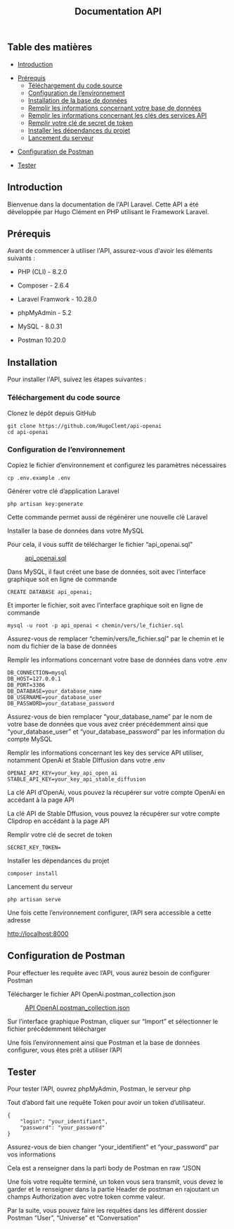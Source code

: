 <body><article id="7bd90ddd-ecf4-4ecc-b564-980d00a7d686" class="page sans"><header><h1 class="page-title">Documentation API</h1><p class="page-description"></p></header><div class="page-body"><p id="643132c3-9e9c-487f-a9fa-c298a616346d" class="">
</p><h2 id="bf92f553-d043-4176-a5e9-de4d00e07202" class="">Table des matières</h2><ul id="69a7dc75-fdd4-44d0-a2fb-3c73734407f6" class="bulleted-list"><li style="list-style-type:disc"><a href="notion://www.notion.so/Documentation-API-7bd90dddecf44eccb564980d00a7d686#introduction">Introduction</a></li></ul><ul id="3853fb94-8522-46ff-8cbf-f484e3217b5c" class="bulleted-list"><li style="list-style-type:disc"><a href="notion://www.notion.so/Documentation-API-7bd90dddecf44eccb564980d00a7d686#pr%C3%A9requis">Prérequis</a><ul id="abbb9f8a-4b00-49ce-bb72-ffe95ab91b56" class="bulleted-list"><li style="list-style-type:circle"><a href="notion://www.notion.so/Documentation-API-7bd90dddecf44eccb564980d00a7d686#t%C3%A9l%C3%A9chargement-du-code-source">Téléchargement du code source</a></li></ul><ul id="b10c5ada-ee95-4600-a85a-da11c0013dcb" class="bulleted-list"><li style="list-style-type:circle"><a href="notion://www.notion.so/Documentation-API-7bd90dddecf44eccb564980d00a7d686#configuration-de-lenvironnement">Configuration de l’environnement</a></li></ul><ul id="0ffad38d-933a-41e6-b129-bb77eaac653c" class="bulleted-list"><li style="list-style-type:circle"><a href="notion://www.notion.so/Documentation-API-7bd90dddecf44eccb564980d00a7d686#installation-de-la-base-de-donn%C3%A9es">Installation de la base de données</a></li></ul><ul id="9ec10270-f18b-4d45-aa78-0388c7c6855a" class="bulleted-list"><li style="list-style-type:circle"><a href="notion://www.notion.so/Documentation-API-7bd90dddecf44eccb564980d00a7d686#remplir-les-informations-concernant-votre-base-de-donn%C3%A9es">Remplir les informations concernant votre base de données</a></li></ul><ul id="e73f2f1e-5440-4c02-89a8-4017f86483f8" class="bulleted-list"><li style="list-style-type:circle"><a href="notion://www.notion.so/Documentation-API-7bd90dddecf44eccb564980d00a7d686#remplir-les-informations-concernant-les-cl%C3%A9s-des-services-api">Remplir les informations concernant les clés des services API</a></li></ul><ul id="8930c073-abe6-4396-932a-d5661651ae4d" class="bulleted-list"><li style="list-style-type:circle"><a href="notion://www.notion.so/Documentation-API-7bd90dddecf44eccb564980d00a7d686#remplir-votre-cl%C3%A9-de-secret-de-token">Remplir votre clé de secret de token</a></li></ul><ul id="3f44f429-b14a-4b73-adb9-e72eeb516cb2" class="bulleted-list"><li style="list-style-type:circle"><a href="notion://www.notion.so/Documentation-API-7bd90dddecf44eccb564980d00a7d686#installer-les-d%C3%A9pendances-du-projet">Installer les dépendances du projet</a></li></ul><ul id="97a8fb33-eeea-4d60-b7a2-e782a25aee7a" class="bulleted-list"><li style="list-style-type:circle"><a href="notion://www.notion.so/Documentation-API-7bd90dddecf44eccb564980d00a7d686#lancement-du-serveur">Lancement du serveur</a></li></ul></li></ul><ul id="3d5f16c9-b2bb-4d30-bfee-733eb19289ea" class="bulleted-list"><li style="list-style-type:disc"><a href="notion://www.notion.so/Documentation-API-7bd90dddecf44eccb564980d00a7d686#configuration-de-postman">Configuration de Postman</a></li></ul><ul id="c5488573-0a49-4ff0-9f85-87e5576f2b07" class="bulleted-list"><li style="list-style-type:disc"><a href="notion://www.notion.so/Documentation-API-7bd90dddecf44eccb564980d00a7d686#tester">Tester</a></li></ul><h2 id="c89482c2-2f33-4ac1-b09b-6efa29a8a8d0" class="">Introduction</h2><p id="d7e3045a-897b-4d71-afd4-77357e320ddb" class="">Bienvenue dans la documentation de l&#x27;API Laravel. Cette API a été développée par Hugo Clément en PHP utilisant le Framework Laravel.</p><h2 id="bb1dc1b9-b3f7-483d-828e-b4a83623df60" class="">Prérequis</h2><p id="d02c57f8-9b96-4c2b-9568-2d7ebeb53049" class="">Avant de commencer à utiliser l&#x27;API, assurez-vous d&#x27;avoir les éléments suivants :</p><ul id="1c284bff-4fdd-458c-941b-09df4633b793" class="bulleted-list"><li style="list-style-type:disc">PHP (CLI) - 8.2.0</li></ul><ul id="033d4ae1-2d2b-4248-8676-957e76eeecf0" class="bulleted-list"><li style="list-style-type:disc">Composer - 2.6.4</li></ul><ul id="8180e88f-983a-477d-9dd6-8b89b5b3b2e9" class="bulleted-list"><li style="list-style-type:disc">Laravel Framwork - 10.28.0</li></ul><ul id="cbd870b3-d477-4f98-b517-5ebc212389e8" class="bulleted-list"><li style="list-style-type:disc">phpMyAdmin - 5.2</li></ul><ul id="c6ddd909-d7ab-47e8-adb0-35d5dbc40049" class="bulleted-list"><li style="list-style-type:disc">MySQL - 8.0.31</li></ul><ul id="23c128c1-4094-46b9-abc2-9d97711648bc" class="bulleted-list"><li style="list-style-type:disc">Postman 10.20.0</li></ul><h2 id="f3f3aeea-4e45-498a-8bf5-6f14adea0813" class="">Installation</h2><p id="00e13d11-c777-41bb-9f27-4b60e2446736" class="">Pour installer l&#x27;API, suivez les étapes suivantes :</p><h3 id="c495130f-2957-4e24-abca-ff120356bbb5" class="">Téléchargement du code source</h3><p id="d922eb8e-2b75-4275-89a0-23c71f9afbbd" class="">Clonez le dépôt depuis GitHub</p><pre id="07d794e8-422b-4b8e-bfe2-b6babe48f396" class="code code-wrap"><code>git clone https://github.com/HugoClemt/api-openai
cd api-openai</code></pre><h3 id="9a0cee8a-7813-46f6-b722-e7cd052511e1" class="">Configuration de l’environnement</h3><p id="3f0cc4be-db30-40b1-a5ba-0d432447940f" class="">Copiez le fichier d’environnement et configurez les paramètres nécessaires</p><pre id="c422e9e4-8e7b-472e-aadb-c1e52de58001" class="code"><code>cp .env.example .env</code></pre><p id="1a5cd142-2f9d-4670-a952-1ab110e0d925" class="">
</p><p id="d087d9ce-d007-47a7-bf7a-ad0650b1c15f" class="">Générer votre clé d’application Laravel</p><pre id="42352a90-a172-4348-bc39-8b46d6f5f283" class="code"><code>php artisan key:generate</code></pre><p id="f2a0c411-cc3d-43fa-a02a-6aeffc23bce2" class="">Cette commande permet aussi de régénérer une nouvelle clé Laravel</p><p id="6f14e0a1-c45c-42e9-aa25-d723e768bbf3" class="">
</p><p id="d965f9f1-cd02-4fcb-8d5b-bcb9fd54a67e" class="">Installer la base de données dans votre MySQL<div class="indented"><p id="13e9dee8-3406-474d-80e4-133b1fb8a0a3" class="">Pour cela, il vous suffit de télécharger le fichier “api_openai.sql”</p><figure id="a0212629-86f6-42f5-b632-d40448d740bd"><div class="block-color-gray_background source"><a href="api_openai.sql">api_openai.sql</a></div></figure><p id="619848c3-e1b0-49b4-a303-808aa84f7aca" class="">
</p><p id="20cbaf8e-0d8f-4521-aa14-485f7375679d" class="">Dans MySQL, il faut créet une base de données, soit avec l’interface graphique soit en ligne de commande</p><pre id="77b6cc10-f0cf-42e3-ba6f-af3298a1d61e" class="code"><code>CREATE DATABASE api_openai;</code></pre><p id="b742f95c-8350-47a6-b7da-4bc45603a8f6" class="">
</p><p id="e76fb6f6-60c7-4fea-a6ca-3c6460120a85" class="">Et importer le fichier, soit avec l’interface graphique soit en ligne de commande</p><pre id="175abfe4-dbbd-4614-a7a0-ea1f00d4a40b" class="code"><code>mysql -u root -p api_openai &lt; chemin/vers/le_fichier.sql</code></pre><p id="7fa3ff21-2c2e-4ac9-9085-bab4cecf97d2" class="">Assurez-vous de remplacer “chemin/vers/le_fichier.sql” par le chemin et le nom du fichier de la base de données</p><p id="d1788789-4d74-4142-a3a3-733d07479cb3" class="">
</p></div></p><p id="aa698736-aed2-460b-9edb-f49aa8107204" class="">Remplir les informations concernant votre base de données dans votre .env</p><pre id="d420d351-34f4-40b9-aef9-a7109be3ced6" class="code"><code>DB_CONNECTION=mysql
DB_HOST=127.0.0.1
DB_PORT=3306
DB_DATABASE=your_database_name
DB_USERNAME=your_database_user
DB_PASSWORD=your_database_password</code></pre><p id="7a730ea1-9709-4ea2-a4b0-0fb1bbf7e61f" class="">Assurez-vous de bien remplacer “your_database_name” par le nom de votre base de données que vous avez créer précédemment ainsi que “your_database_user” et “your_database_password” par les information du compte MySQL</p><p id="9f73a548-30a5-491e-b435-3c26bab06a6e" class="">
</p><p id="b76248f4-5867-4f5f-8437-988e50a4fb25" class="">Remplir les informations concernant les key des service API utiliser, notamment OpenAi et Stable DIffusion dans votre .env</p><pre id="3a99dc56-bd41-4510-9e44-c804362f7a70" class="code"><code>OPENAI_API_KEY=your_key_api_open_ai
STABLE_API_KEY=your_key_api_stable_diffusion</code></pre><p id="69ad7575-8160-4f12-b2a7-8cebd75159c1" class="">La clé API d’OpenAi, vous pouvez la récupérer sur votre compte OpenAi en accédant à la page API</p><p id="c9b9ba54-a1bb-4c26-82ba-0884234fc9f1" class="">La clé API de Stable Dffusion, vous pouvez la récupérer sur votre compte Clipdrop en accédant à la page API</p><p id="6944e2de-37f0-4441-b83a-82cf7b83d60f" class="">
</p><p id="72db1290-09d4-4d78-bd97-d29149eabb93" class="">Remplir votre clé de secret de token</p><pre id="c71b62c5-f990-4647-8321-c013aa901048" class="code"><code>SECRET_KEY_TOKEN=</code></pre><p id="10b87d31-c2e0-404e-ac2c-c4e6e845108c" class="">
</p><p id="664b998c-a9c5-4d23-8074-d76a1560cf80" class="">Installer les dépendances du projet</p><pre id="9e922821-74e1-46b3-b0be-ed5170a8c71a" class="code"><code>composer install</code></pre><p id="a105fc46-0ade-4ebc-9e8f-fa789ed783ed" class="">
</p><p id="cf13a860-a1b9-4fbf-ad09-ae42a4e8267a" class="">Lancement du serveur</p><pre id="7b726829-515c-4a36-94c9-d5913c6b0cdd" class="code"><code>php artisan serve</code></pre><p id="a77084d3-f0bf-4c6b-9315-73d9d4f1555d" class="">
</p><p id="f996910e-c2d9-462d-819c-098618d0e7b4" class="">Une fois cette l’environnement configurer, l’API sera accessible a cette adresse </p><p id="3eac4cd2-9b4d-4836-9592-1cf7f9b1c2e7" class=""><a href="http://localhost:8000">http://localhost:8000</a></p><p id="09c10486-73a0-413a-b92a-da51e3b3c1f2" class="">
</p><h2 id="92916420-42a2-4c19-b8d3-a698f48fed4a" class="">Configuration de Postman</h2><p id="f64da3bc-4ff1-4aeb-8817-3847eaae32f1" class="">Pour effectuer les requête avec l’API, vous aurez besoin de configurer Postman</p><p id="d10a2079-55d9-4d88-8cd2-78b8034a8565" class="">
</p><p id="86a25dda-2fca-477d-9654-27a0c3bdb8e6" class="">Télécharger le fichier API OpenAi.postman_collection.json</p><figure id="650b1323-8c57-470f-87c4-ab7fabc2a0c1"><div class="block-color-gray_background source"><a href="Documentation%20API%207bd90dddecf44eccb564980d00a7d686/API_OpenAI.postman_collection.json">API OpenAI.postman_collection.json</a></div></figure><p id="b52476ad-de4f-4474-ba00-133b438fd5c3" class="">
</p><p id="1a538842-bd34-47b9-bcbf-69bba2a68f83" class="">Sur l’interface graphique Postman, cliquer sur “Import” et sélectionner le fichier précédemment télécharger</p><p id="c699861c-ff7f-4f07-98b2-5080961b1f03" class="">
</p><p id="38a01aca-ae02-4d86-8242-0df8f0e8a036" class="">Une fois l’environnement ainsi que Postman et la base de données configurer, vous êtes prêt a utiliser l’API</p><h2 id="1c4d225d-9729-4f13-8fe5-c55e9cc5c972" class="">Tester</h2><p id="d141b731-5218-4a17-b29b-f35bbe47e55b" class="">Pour tester l’API, ouvrez phpMyAdmin, Postman, le serveur php</p><p id="c6cf6732-1e38-4671-ab4e-a09d6e57ec23" class="">
</p><p id="3830fcb1-a781-445f-a05c-459b3dbdf4b3" class="">Tout d’abord fait une requête Token pour avoir un token d’utilisateur.</p><pre id="13f98316-082c-4312-88b5-2a4812206a22" class="code"><code>{
    &quot;login&quot;: &quot;your_identifiant&quot;,
    &quot;password&quot;: &quot;your_password&quot;
}</code></pre><p id="fc14005c-8f6c-47a8-9e85-5ad4e79ba08b" class="">Assurez-vous de bien changer “your_identifient” et “your_password” par vos informations</p><p id="47b29dcd-a14b-45a0-a0a7-88a52b91f07d" class="">Cela est a renseigner dans la parti body de Postman en raw “JSON</p><p id="b32abdb5-fe60-47fb-8edc-416ced7492e7" class="">
</p><p id="2397f914-61c1-4eaf-b790-1b3d68845f56" class="">Une fois votre requête terminé, un token vous sera transmit, vous devez le garder et le renseigner dans la partie Header de postman en rajoutant un champs Authorization avec votre token comme valeur.</p><p id="4f4e2a51-f570-408c-af95-01eadef59343" class="">
</p><p id="f9cb054e-676b-4479-a46a-a4fe10bef3a3" class="">Par la suite, vous pouvez faire les requêtes dans les différent dossier Postman “User”, “Universe” et “Conversation”</p><p id="ee6ceed5-021d-4c24-8900-1ee10bd91350" class="">
</p><p id="f055eff1-772b-4bde-ad7e-bffd959f78f2" class="">
</p><p id="1118cbe3-14b2-42f1-b5a1-1f66ff390d37" class="">
</p></div></article><span class="sans" style="font-size:14px;padding-top:2em"></span></body></html>
